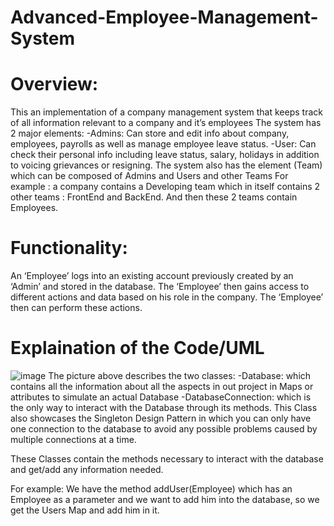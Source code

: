 # Advanced-Employee-Management-System
# Overview:
This an implementation of a company management system that keeps track of all information relevant to a company and it’s employees The system has 2 major elements:
-Admins: Can store and edit info about company, employees, payrolls as well as manage employee leave status.
-User: Can check their personal info including leave status, salary, holidays in addition to voicing grievances or resigning.
The system also has the element (Team) which can be composed of Admins and Users and other Teams
For example : a company contains a Developing team which in itself contains 2 other teams : FrontEnd and BackEnd. And then these 2 teams contain Employees.

# Functionality:
An ‘Employee’ logs into an existing account previously created by an ‘Admin’ and stored in the database.
The ‘Employee’ then gains access to different actions and data based on his role in the company.
The ‘Employee’ then can perform these actions.

# Explaination of the Code/UML
![image](https://user-images.githubusercontent.com/44644160/155875290-63414213-7456-4a12-a629-f026c8c96704.png)
The picture above describes the two classes:
-Database: which contains all the information about all the aspects in out project in Maps or attributes to simulate an actual Database
-DatabaseConnection: which is the only way to interact with the Database through its methods. This Class also showcases the Singleton Design Pattern in which you can only have one connection to the database to avoid
any possible problems caused by multiple connections at a time.

These Classes contain the methods necessary to interact with the database and get/add any information needed.

For example: We have the method addUser(Employee) which has an Employee as a parameter and we want to add him into the database, so we get the Users Map and add him in it.

